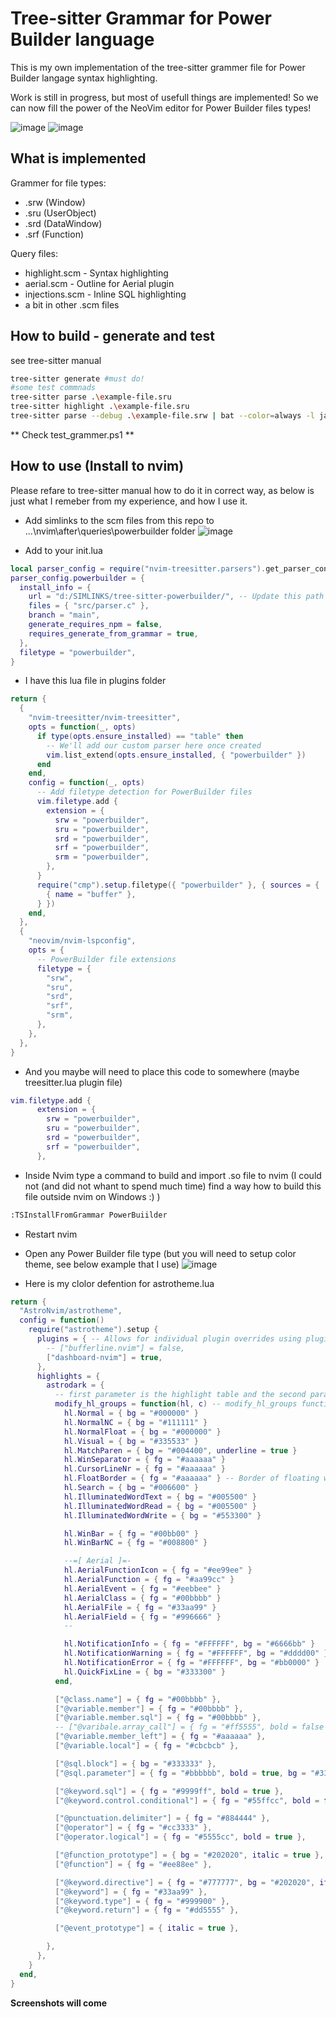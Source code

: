 # Tree-sitter Grammar for Power Builder language

This is my own implementation of the tree-sitter grammer file for Power Builder langage syntax highlighting.

Work is still in progress, but most of usefull things are implemented! 
So we can now fill the power of the NeoVim editor for Power Builder files types!


![image](https://github.com/user-attachments/assets/048c8b7f-e1a9-4314-8d55-d071577bd16b) ![image](https://github.com/user-attachments/assets/22ae7f0c-2322-447d-b63e-0cba470d1852)


## What is implemented

Grammer for file types:

- .srw (Window)
- .sru (UserObject)
- .srd (DataWindow)
- .srf (Function)

Query files:

- highlight.scm - Syntax highlighting
- aerial.scm - Outline for Aerial plugin
- injections.scm - Inline SQL highlighting
- a bit in other .scm files

## How to build - generate and test

see tree-sitter manual

```sh
tree-sitter generate #must do!
#some test commnads
tree-sitter parse .\example-file.sru
tree-sitter highlight .\example-file.sru
tree-sitter parse --debug .\example-file.srw | bat --color=always -l javascript
```

** Check test_grammer.ps1 **

## How to use (Install to nvim)

Please refare to tree-sitter manual how to do it in correct way, as below is just what I remeber from my experience, and how I use it.

- Add simlinks to the scm files from this repo to ...\nvim\after\queries\powerbuilder folder
![image](https://github.com/user-attachments/assets/2342722a-1e64-47bf-ac51-6b577e2cbb4d)


- Add to your init.lua

```lua
local parser_config = require("nvim-treesitter.parsers").get_parser_configs()
parser_config.powerbuilder = {
  install_info = {
    url = "d:/SIMLINKS/tree-sitter-powerbuilder/", -- Update this path to your local repo path
    files = { "src/parser.c" },
    branch = "main",
    generate_requires_npm = false,
    requires_generate_from_grammar = true,
  },
  filetype = "powerbuilder",
}
```

- I have this lua file in plugins folder

```lua
return {
  {
    "nvim-treesitter/nvim-treesitter",
    opts = function(_, opts)
      if type(opts.ensure_installed) == "table" then
        -- We'll add our custom parser here once created
        vim.list_extend(opts.ensure_installed, { "powerbuilder" })
      end
    end,
    config = function(_, opts)
      -- Add filetype detection for PowerBuilder files
      vim.filetype.add {
        extension = {
          srw = "powerbuilder",
          sru = "powerbuilder",
          srd = "powerbuilder",
          srf = "powerbuilder",
          srm = "powerbuilder",
        },
      }
      require("cmp").setup.filetype({ "powerbuilder" }, { sources = {
        { name = "buffer" },
      } })
    end,
  },
  {
    "neovim/nvim-lspconfig",
    opts = {
      -- PowerBuilder file extensions
      filetype = {
        "srw",
        "sru",
        "srd",
        "srf",
        "srm",
      },
    },
  },
}
```

- And you maybe will need to place this code to somewhere (maybe treesitter.lua plugin file)

```lua
vim.filetype.add {
      extension = {
        srw = "powerbuilder",
        sru = "powerbuilder",
        srd = "powerbuilder",
        srf = "powerbuilder",
      },
```

- Inside Nvim type a command to build and import .so file to nvim (I could not (and did not whant to spend much time) find a way how to build this file outside nvim on Windows :) )

```sh
:TSInstallFromGrammar PowerBuiilder
```

- Restart nvim
- Open any Power Builder file type (but you will need to setup color theme, see below example that I use)
  ![image](https://github.com/user-attachments/assets/2e32d8fa-7d87-43de-8a05-068d722a48ec)

- Here is my clolor defention for astrotheme.lua
```lua
return {
  "AstroNvim/astrotheme",
  config = function()
    require("astrotheme").setup {
      plugins = { -- Allows for individual plugin overrides using plugin name and value from above.
        -- ["bufferline.nvim"] = false,
        ["dashboard-nvim"] = true,
      },
      highlights = {
        astrodark = {
          -- first parameter is the highlight table and the second parameter is the color palette table
          modify_hl_groups = function(hl, c) -- modify_hl_groups function allows you to modify hl groups,
            hl.Normal = { bg = "#000000" }
            hl.NormalNC = { bg = "#111111" }
            hl.NormalFloat = { bg = "#000000" }
            hl.Visual = { bg = "#335533" }
            hl.MatchParen = { bg = "#004400", underline = true }
            hl.WinSeparator = { fg = "#aaaaaa" }
            hl.CursorLineNr = { fg = "#aaaaaa" }
            hl.FloatBorder = { fg = "#aaaaaa" } -- Border of floating windows
            hl.Search = { bg = "#006600" }
            hl.IlluminatedWordText = { bg = "#005500" }
            hl.IlluminatedWordRead = { bg = "#005500" }
            hl.IlluminatedWordWrite = { bg = "#553300" }

            hl.WinBar = { fg = "#00bb00" }
            hl.WinBarNC = { fg = "#008800" }

            --=[ Aerial ]=-
            hl.AerialFunctionIcon = { fg = "#ee99ee" }
            hl.AerialFunction = { fg = "#aa99cc" }
            hl.AerialEvent = { fg = "#eebbee" }
            hl.AerialClass = { fg = "#00bbbb" }
            hl.AerialFile = { fg = "#33aa99" }
            hl.AerialField = { fg = "#996666" }
            --

            hl.NotificationInfo = { fg = "#FFFFFF", bg = "#6666bb" }
            hl.NotificationWarning = { fg = "#FFFFFF", bg = "#dddd00" }
            hl.NotificationError = { fg = "#FFFFFF", bg = "#bb0000" }
            hl.QuickFixLine = { bg = "#333300" }
          end,

          ["@class.name"] = { fg = "#00bbbb" },
          ["@variable.member"] = { fg = "#00bbbb" },
          ["@variable.member.sql"] = { fg = "#00bbbb" },
          -- ["@varibale.array_call"] = { fg = "#ff5555", bold = false },
          ["@variable.member_left"] = { fg = "#aaaaaa" },
          ["@variable.local"] = { fg = "#cbcbcb" },

          ["@sql.block"] = { bg = "#333333" },
          ["@sql.parameter"] = { fg = "#bbbbbb", bold = true, bg = "#333333" },

          ["@keyword.sql"] = { fg = "#9999ff", bold = true },
          ["@keyword.control.conditional"] = { fg = "#55ffcc", bold = false },

          ["@punctuation.delimiter"] = { fg = "#884444" },
          ["@operator"] = { fg = "#cc3333" },
          ["@operator.logical"] = { fg = "#5555cc", bold = true },

          ["@function_prototype"] = { bg = "#202020", italic = true },
          ["@function"] = { fg = "#ee88ee" },

          ["@keyword.directive"] = { fg = "#777777", bg = "#202020", italic = true },
          ["@keyword"] = { fg = "#33aa99" },
          ["@keyword.type"] = { fg = "#999900" },
          ["@keyword.return"] = { fg = "#dd5555" },

          ["@event_prototype"] = { italic = true },

        },
      },
    }
  end,
}
```

**Screenshots will come**
